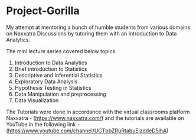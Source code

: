 # Project-Gorilla
My attempt at mentoring a bunch of humble students from various domains on Naxxatra Discussions by tutoring them with an Introduction to Data Analytics.

The mini lecture series covered below topics
  1. Introduction to Data Analytics
  2. Brief introduction to Statistics
  3. Descriptive and Inferential Statistics
  4. Exploratory Data Analysis
  5. Hypothesis Testing in Statistics
  6. Data Manipulation and preprocessing
  7. Data Visualization


The Tutorials were done in accordance with the virtual classrooms platform Naxxatra - (https://www.naxxatra.com/)
and the tutorials are available on YouTube in the following link - (https://www.youtube.com/channel/UCTbbZRuRtabuEizddeD5lhA)
